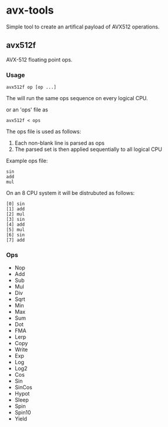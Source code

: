 # avx-tools

Simple tool to create an artifical payload of AVX512 operations.


## avx512f

AVX-512 floating point ops.

### Usage

```
avx512f op [op ...]
```

The will run the same ops sequence on every logical CPU.

or an 'ops' file as

```
avx512f < ops
```

The ops file is used as follows:

1. Each non-blank line is parsed as ops
2. The parsed set is then applied sequentially to all logical CPU

Example ops file:

```
sin
add
mul
```

On an 8 CPU system it will be distrubuted as follows:

```
[0] sin
[1] add
[2] mul
[3] sin
[4] add
[5] mul
[6] sin
[7] add
```

### Ops 

- Nop 
- Add 
- Sub 
- Mul 
- Div 
- Sqrt 
- Min 
- Max 
- Sum 
- Dot 
- FMA 
- Lerp 
- Copy 
- Write 
- Exp 
- Log 
- Log2 
- Cos 
- Sin 
- SinCos 
- Hypot 
- Sleep 
- Spin 
- Spin10 
- Yield